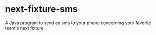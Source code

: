 # next-fixture-sms
A Java program to send an sms to your phone concerning your favorite team's next fixture

